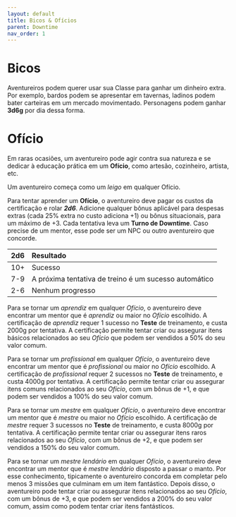 ```yaml
---
layout: default
title: Bicos & Ofícios
parent: Downtime
nav_order: 1
---
```

# Bicos 
Aventureiros podem querer usar sua Classe para ganhar um dinheiro extra. Por exemplo, bardos podem se apresentar em tavernas, ladinos podem bater carteiras em um mercado movimentado. Personagens podem ganhar **3d6g** por dia dessa forma.

# Ofício
Em raras ocasiões, um aventureiro pode agir contra sua natureza e se dedicar à educação prática em um **Ofício**, como artesão, cozinheiro, artista, etc.

Um aventureiro começa como um _leigo_ em qualquer Ofício. 

Para tentar aprender um **Ofício**, o aventureiro deve pagar os custos da certificação e rolar ***2d6***. Adicione qualquer bônus aplicável para despesas extras (cada 25% extra no custo adiciona +1) ou bônus situacionais, para um máximo de +3. Cada tentativa leva um **Turno de Downtime**. Caso precise de um mentor, esse pode ser um NPC ou outro aventureiro que concorde.

| 2d6 | Resultado |
| :--- | :--- |
| 10+ | Sucesso |
| 7-9 | A próxima tentativa de treino é um sucesso automático |
| 2-6 | Nenhum progresso |

Para se tornar um _aprendiz_ em qualquer _Ofício_, o aventureiro deve encontrar um mentor que é _aprendiz_ ou maior no _Ofício_ escolhido. A certificação de _aprendiz_ requer 1 sucesso no **Teste** de treinamento, e custa 2000g por tentativa. A certificação permite tentar criar ou assegurar itens básicos relacionados ao seu _Ofício_ que podem ser vendidos a 50% do seu valor comum.

Para se tornar um _profissional_ em qualquer _Ofício_, o aventureiro deve encontrar um mentor que é _profissional_ ou maior no _Ofício_ escolhido. A certificação de _profissional_ requer 2 sucessos no **Teste** de treinamento, e custa 4000g por tentativa. A certificação permite tentar criar ou assegurar itens comuns relacionados ao seu _Ofício_, com um bônus de +1, e que podem ser vendidos a 100% do seu valor comum.

Para se tornar um _mestre_ em qualquer _Ofício_, o aventureiro deve encontrar um mentor que é _mestre_ ou maior no _Ofício_ escolhido. A certificação de _mestre_ requer 3 sucessos no **Teste** de treinamento, e custa 8000g por tentativa. A certificação permite tentar criar ou assegurar itens raros relacionados ao seu _Ofício_, com um bônus de +2, e que podem ser vendidos a 150% do seu valor comum.

Para se tornar um _mestre lendário_ em qualquer _Ofício_, o aventureiro deve encontrar um mentor que é _mestre lendário_ disposto a passar o manto. Por esse conhecimento, tipicamente o aventureiro concorda em completar pelo menos 3 missões que culminam em um item fantástico. Depois disso, o aventureiro pode tentar criar ou assegurar itens relacionados ao seu _Ofício_, com um bônus de +3, e que podem ser vendidos a 200% do seu valor comum, assim como podem tentar criar itens fantásticos.
